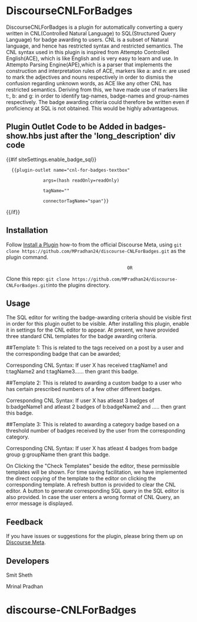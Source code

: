 # DiscourseCNLForBadges

  DiscourseCNLForBadges is a plugin for automatically converting a query written in CNL(Controlled Natural Language) to SQL(Structured Query Language) for badge awarding to users. CNL is a subset of Natural language, and hence has restricted syntax and restricted semantics. The CNL syntax used in this plugin is inspired from Attempto Controlled English(ACE), which is like English and is very easy to learn and use. In Attempto Parsing Engine(APE),which is a parser that implements the construction and interpretation rules of ACE, markers like a: and n: are used to mark the adjectives and nouns respectively in order to dismiss the confusion regarding unknown words, as ACE like any other CNL has restricted semantics. Deriving from this, we have made use of markers like t:, b: and g: in order to identify tag-names, badge-names and group-names respectively.
  The badge awarding criteria could therefore be written even if proficiency at SQL is not obtained. This would be highly advantageous.
  
## Plugin Outlet Code to be Added in badges-show.hbs just after the 'long_description' div code


{{#if siteSettings.enable_badge_sql}}

      {{plugin-outlet name="cnl-for-badges-textbox"
      
                  args=(hash readOnly=readOnly)
                  
                  tagName=""
                  
                  connectorTagName="span"}}
 
 {{/if}}
  

## Installation

Follow [Install a Plugin](https://meta.discourse.org/t/install-a-plugin/19157)
how-to from the official Discourse Meta, using `git clone https://github.com/MPradhan24/discourse-CNLForBadges.git`
as the plugin command.

                                                  OR
                                                  
 Clone this repo: `git clone https://github.com/MPradhan24/discourse-CNLForBadges.git`into the plugins directory.

## Usage
   The SQL editor for writing the badge-awarding criteria should be visible first in order for this plugin outlet to be visible. After installing this plugin, enable it in settings for the CNL editor to appear.
  At present, we have provided three standard CNL templates for the badge awarding criteria. 
  
  
  ##Template 1: This is related to the tags received on a post by a user and the corresponding badge that can be awarded;
  
  Corresponding CNL Syntax: If user X has received t:tagName1 and t:tagName2 and t:tagName3...... then grant this badge.
  
  
  ##Template 2: This is related to awarding a custom badge to a user who has certain prescribed numbers of a few other different badges.
  
  Corresponding CNL Syntax: If user X has atleast 3 badges of b:badgeName1 and atleast 2 badges of b:badgeName2 and ..... then grant this badge.
  
  
  ##Template 3: This is related to awarding a category badge based on a threshold number of badges received by the user from the corresponding category.
  
  Corresponding CNL Syntax: If user X has atleast 4 badges from badge group g:groupName then grant this badge.
  
  
  On Clicking the "Check Templates" beside the editor, these permissible templates will be shown. For time saving facilitation, we have implemented the direct copying of the template to the editor on clicking the corresponding template. A refresh button is provided to clear the CNL editor. A button to generate corresponding SQL query in the SQL editor is also provided. In case the user enters a wrong format of CNL Query, an error message is displayed.

## Feedback

If you have issues or suggestions for the plugin, please bring them up on
[Discourse Meta](https://meta.discourse.org).


## Developers
Smit Sheth 

Mrinal Pradhan 

# discourse-CNLForBadges


